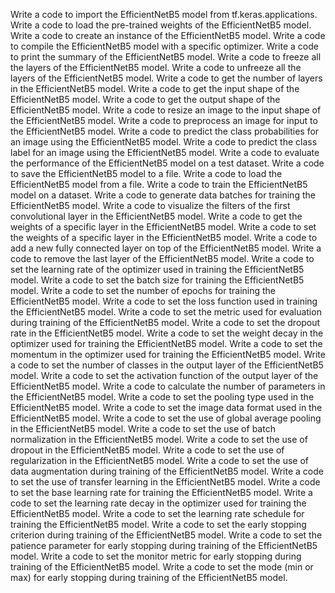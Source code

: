 Write a code to import the EfficientNetB5 model from tf.keras.applications.
Write a code to load the pre-trained weights of the EfficientNetB5 model.
Write a code to create an instance of the EfficientNetB5 model.
Write a code to compile the EfficientNetB5 model with a specific optimizer.
Write a code to print the summary of the EfficientNetB5 model.
Write a code to freeze all the layers of the EfficientNetB5 model.
Write a code to unfreeze all the layers of the EfficientNetB5 model.
Write a code to get the number of layers in the EfficientNetB5 model.
Write a code to get the input shape of the EfficientNetB5 model.
Write a code to get the output shape of the EfficientNetB5 model.
Write a code to resize an image to the input shape of the EfficientNetB5 model.
Write a code to preprocess an image for input to the EfficientNetB5 model.
Write a code to predict the class probabilities for an image using the EfficientNetB5 model.
Write a code to predict the class label for an image using the EfficientNetB5 model.
Write a code to evaluate the performance of the EfficientNetB5 model on a test dataset.
Write a code to save the EfficientNetB5 model to a file.
Write a code to load the EfficientNetB5 model from a file.
Write a code to train the EfficientNetB5 model on a dataset.
Write a code to generate data batches for training the EfficientNetB5 model.
Write a code to visualize the filters of the first convolutional layer in the EfficientNetB5 model.
Write a code to get the weights of a specific layer in the EfficientNetB5 model.
Write a code to set the weights of a specific layer in the EfficientNetB5 model.
Write a code to add a new fully connected layer on top of the EfficientNetB5 model.
Write a code to remove the last layer of the EfficientNetB5 model.
Write a code to set the learning rate of the optimizer used in training the EfficientNetB5 model.
Write a code to set the batch size for training the EfficientNetB5 model.
Write a code to set the number of epochs for training the EfficientNetB5 model.
Write a code to set the loss function used in training the EfficientNetB5 model.
Write a code to set the metric used for evaluation during training of the EfficientNetB5 model.
Write a code to set the dropout rate in the EfficientNetB5 model.
Write a code to set the weight decay in the optimizer used for training the EfficientNetB5 model.
Write a code to set the momentum in the optimizer used for training the EfficientNetB5 model.
Write a code to set the number of classes in the output layer of the EfficientNetB5 model.
Write a code to set the activation function of the output layer of the EfficientNetB5 model.
Write a code to calculate the number of parameters in the EfficientNetB5 model.
Write a code to set the pooling type used in the EfficientNetB5 model.
Write a code to set the image data format used in the EfficientNetB5 model.
Write a code to set the use of global average pooling in the EfficientNetB5 model.
Write a code to set the use of batch normalization in the EfficientNetB5 model.
Write a code to set the use of dropout in the EfficientNetB5 model.
Write a code to set the use of regularization in the EfficientNetB5 model.
Write a code to set the use of data augmentation during training of the EfficientNetB5 model.
Write a code to set the use of transfer learning in the EfficientNetB5 model.
Write a code to set the base learning rate for training the EfficientNetB5 model.
Write a code to set the learning rate decay in the optimizer used for training the EfficientNetB5 model.
Write a code to set the learning rate schedule for training the EfficientNetB5 model.
Write a code to set the early stopping criterion during training of the EfficientNetB5 model.
Write a code to set the patience parameter for early stopping during training of the EfficientNetB5 model.
Write a code to set the monitor metric for early stopping during training of the EfficientNetB5 model.
Write a code to set the mode (min or max) for early stopping during training of the EfficientNetB5 model.